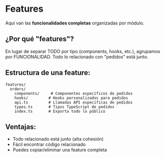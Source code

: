 # Features

Aquí van las **funcionalidades completas** organizadas por módulo.

## ¿Por qué "features"?

En lugar de separar TODO por tipo (components, hooks, etc.), 
agrupamos por FUNCIONALIDAD. Todo lo relacionado con "pedidos" 
está junto.

## Estructura de una feature:
```
features/
  orders/
    components/     # Componentes específicos de pedidos
    hooks/         # Hooks personalizados para pedidos
    api.ts         # Llamadas API específicas de pedidos
    types.ts       # Tipos TypeScript de pedidos
    index.ts       # Exporta todo lo público
```

## Ventajas:
- Todo relacionado está junto (alta cohesión)
- Fácil encontrar código relacionado
- Puedes copiar/eliminar una feature completa
